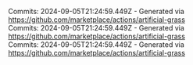 Commits: 2024-09-05T21:24:59.449Z - Generated via https://github.com/marketplace/actions/artificial-grass
<br>
Commits: 2024-09-05T21:24:59.449Z - Generated via https://github.com/marketplace/actions/artificial-grass
<br>
Commits: 2024-09-05T21:24:59.449Z - Generated via https://github.com/marketplace/actions/artificial-grass
<br>
